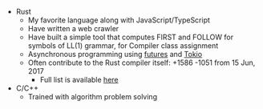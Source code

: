 * Rust
  - My favorite language along with JavaScript/TypeScript
  - Have written a web crawler
  - Have built a simple tool that computes FIRST and FOLLOW for symbols of LL(1)
  grammar, for Compiler class assignment
  - Asynchronous programming using [futures] and [Tokio]
  - Often contribute to the Rust compiler itself: +1586 -1051 from 15 Jun, 2017
    * Full list is available [here][rust-contrib]
* C/C++
  - Trained with algorithm problem solving

[futures]: https://docs.rs/futures
[Tokio]: https://tokio.rs/
[rust-contrib]: https://github.com/rust-lang/rust/pulls?q=is%3Apr%20author%3Atirr-c
